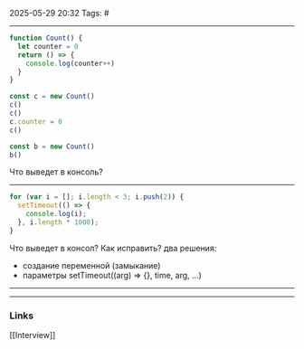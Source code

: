 2025-05-29 20:32
Tags: #



---

```js
function Count() {
  let counter = 0
  return () => {
    console.log(counter++)
  }
}

const c = new Count()
c()
c()
c.counter = 0
c()

const b = new Count()
b() 
```
Что выведет в консоль?

---

```js
for (var i = []; i.length < 3; i.push(2)) {
  setTimeout(() => {
    console.log(i);
  }, i.length * 1000);
} 
```
Что выведет в консол? Как исправить? два решения:
- создание переменной (замыкание)
- параметры setTimeout((arg) => {}, time, arg, ...)

---



---
### Links
[[Interview]]